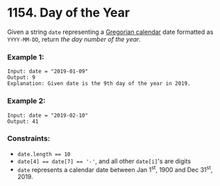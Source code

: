 # 1154. Day of the Year

Given a string `date` representing a [Gregorian calendar](https://en.wikipedia.org/wiki/Gregorian_calendar) date formatted as `YYYY-MM-DD`, return *the day number of the year*.

### Example 1:

```text
Input: date = "2019-01-09"
Output: 9
Explanation: Given date is the 9th day of the year in 2019.
```

### Example 2:

```text
Input: date = "2019-02-10"
Output: 41
```

### Constraints:

- `date.length == 10`
- `date[4] == date[7] == '-'`, and all other `date[i]`'s are digits
- `date` represents a calendar date between Jan 1<sup>st</sup>, 1900 and Dec 31<sup>st</sup>, 2019.
